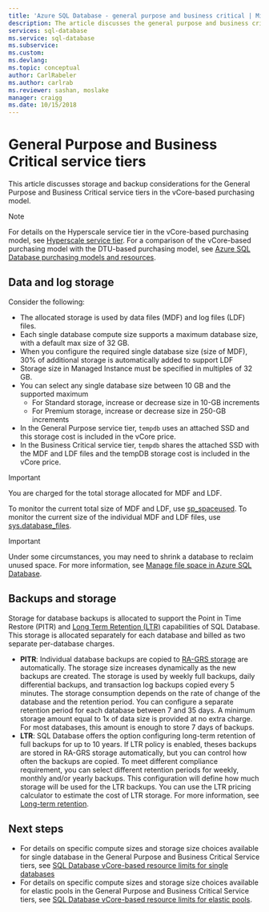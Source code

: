```yaml
---
title: 'Azure SQL Database - general purpose and business critical | Microsoft Docs'
description: The article discusses the general purpose and business critical service tier in the vCore purchasing model.  
services: sql-database
ms.service: sql-database
ms.subservice: 
ms.custom:
ms.devlang: 
ms.topic: conceptual
author: CarlRabeler
ms.author: carlrab
ms.reviewer: sashan, moslake
manager: craigg
ms.date: 10/15/2018
---
```

# General Purpose and Business Critical service tiers

This article discusses storage and backup considerations for the General Purpose and Business Critical service tiers in the vCore-based purchasing model.

> [!NOTE]
> For details on the Hyperscale service tier in the vCore-based purchasing model, see [Hyperscale service tier](sql-database-service-tier-hyperscale.md). For a comparison of the vCore-based purchasing model with the DTU-based purchasing model, see [Azure SQL Database purchasing models and resources](sql-database-service-tiers.md).

## Data and log storage

Consider the following:

- The allocated storage is used by data files (MDF) and log files (LDF) files.
- Each single database compute size supports a maximum database size, with a default max size of 32 GB.
- When you configure the required single database size (size of MDF), 30% of additional storage is automatically added to support LDF
- Storage size in Managed Instance must be specified in multiples of 32 GB.
- You can select any single database size between 10 GB and the supported maximum
  - For Standard storage, increase or decrease size in 10-GB increments
  - For Premium storage, increase or decrease size in 250-GB increments
- In the General Purpose service tier, `tempdb` uses an attached SSD and this storage cost is included in the vCore price.
- In the Business Critical service tier, `tempdb` shares the attached SSD with the MDF and LDF files and the tempDB storage cost is included in the vCore price.

> [!IMPORTANT]
> You are charged for the total storage allocated for MDF and LDF.

To monitor the current total size of MDF and LDF, use [sp_spaceused](https://docs.microsoft.com/sql/relational-databases/system-stored-procedures/sp-spaceused-transact-sql). To monitor the current size of the individual MDF and LDF files, use [sys.database_files](https://docs.microsoft.com/sql/relational-databases/system-catalog-views/sys-database-files-transact-sql).

> [!IMPORTANT]
> Under some circumstances, you may need to shrink a database to reclaim unused space. For more information, see [Manage file space in Azure SQL Database](sql-database-file-space-management.md).

## Backups and storage

Storage for database backups is allocated to support the Point in Time Restore (PITR) and [Long Term Retention (LTR)](sql-database-long-term-retention.md) capabilities of SQL Database. This storage is allocated separately for each database and billed as two separate per-database charges.

- **PITR**: Individual database backups are copied to [RA-GRS storage](../storage/common/storage-designing-ha-apps-with-ragrs.md) are automatically. The storage size increases dynamically as the new backups are created.  The storage is used by weekly full backups, daily differential backups, and transaction log backups copied every 5 minutes. The storage consumption depends on the rate of change of the database and the retention period. You can configure a separate retention period for each database between 7 and 35 days. A minimum storage amount equal to 1x of data size is provided at no extra charge. For most databases, this amount is enough to store 7 days of backups.
- **LTR**: SQL Database offers the option configuring long-term retention of full backups for up to 10 years. If LTR policy is enabled, theses backups are stored in RA-GRS storage automatically, but you can control how often the backups are copied. To meet different compliance requirement, you can select different retention periods for weekly, monthly and/or yearly backups. This configuration will define how much storage will be used for the LTR backups. You can use the LTR pricing calculator to estimate the cost of LTR storage. For more information, see [Long-term retention](sql-database-long-term-retention.md).

## Next steps

- For details on specific compute sizes and storage size choices available for single database in the General Purpose and Business Critical Service tiers, see [SQL Database vCore-based resource limits for single databases](sql-database-vcore-resource-limits-single-databases.md#general-purpose-service-tier-storage-sizes-and-compute-sizes)
- For details on specific compute sizes and storage size choices available for elastic pools in the General Purpose and Business Critical Service tiers, see [SQL Database vCore-based resource limits for elastic pools](sql-database-vcore-resource-limits-elastic-pools.md#general-purpose-service-tier-storage-sizes-and-compute-sizes).
